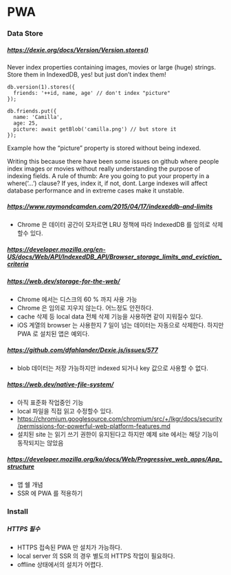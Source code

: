 # PWA
### Data Store
##### https://dexie.org/docs/Version/Version.stores()
Never index properties containing images, movies or large (huge) strings. Store them in IndexedDB, yes! but just don’t index them!
```
db.version(1).stores({
  friends: '++id, name, age' // don't index "picture"
});

db.friends.put({
  name: 'Camilla',
  age: 25,
  picture: await getBlob('camilla.png') // but store it
});
```
Example how the “picture” property is stored without being indexed.

Writing this because there have been some issues on github where people index images or movies without really understanding the purpose of indexing fields. A rule of thumb: Are you going to put your property in a where(‘…’) clause? If yes, index it, if not, dont. Large indexes will affect database performance and in extreme cases make it unstable.

##### https://www.raymondcamden.com/2015/04/17/indexeddb-and-limits
* Chrome 은 데이터 공간이 모자르면 LRU 정책에 따라 IndexedDB 를 임의로 삭제할수 있다.
##### https://developer.mozilla.org/en-US/docs/Web/API/IndexedDB_API/Browser_storage_limits_and_eviction_criteria

##### https://web.dev/storage-for-the-web/
* Chrome 에서는 디스크의 60 % 까지 사용 가능
* Chrome 은 임의로 지우지 않는다. 어느정도 안전하다.
* cache 삭제 등 local data 전체 삭제 기능을 사용하면 같이 지워질수 있다.
* iOS 계열의 browser 는 사용한지 7 일이 넘는 데이터는 자동으로 삭제한다. 하지만 PWA 로 설치된 앱은 예외다.

##### https://github.com/dfahlander/Dexie.js/issues/577
* blob 데이터는 저장 가능하지만 indexed 되거나 key 값으로 사용할 수 없다.

##### https://web.dev/native-file-system/
* 아직 표준화 작업중인 기능
* local 파일을 직접 읽고 수정할수 있다.
* https://chromium.googlesource.com/chromium/src/+/lkgr/docs/security/permissions-for-powerful-web-platform-features.md
* 설치된 site 는 읽기 쓰기 권한이 유지된다고 하지만 예제 site 에서는 해당 기능이 동작되지는 않았음

##### https://developer.mozilla.org/ko/docs/Web/Progressive_web_apps/App_structure
* 앱 쉘 개념
* SSR 에 PWA 를 적용하기

### Install
##### HTTPS 필수
* HTTPS 접속된 PWA 만 설치가 가능하다.
* local server 의 SSR 의 경우 별도의 HTTPS 작업이 필요하다.
* offline 상태에서의 설치가 어렵다.
